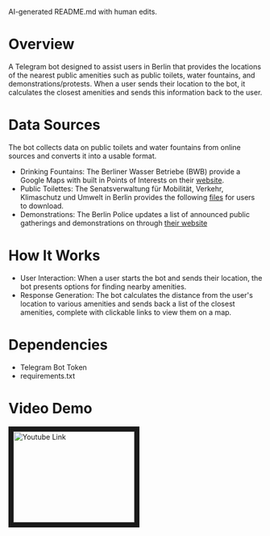 AI-generated README.md with human edits.


# Overview
A Telegram bot designed to assist users in Berlin that provides the locations of the nearest public amenities such as public toilets, water fountains, and demonstrations/protests. When a user sends their location to the bot, it calculates the closest amenities and sends this information back to the user.

# Data Sources
The bot collects data on public toilets and water fountains from online sources and converts it into a usable format.
  - Drinking Fountains: The Berliner Wasser Betriebe (BWB) provide a Google Maps with built in Points of Interests on their [website](https://www.bwb.de/de/trinkbrunnen.php).
  - Public Toilettes: The Senatsverwaltung für Mobilität, Verkehr, Klimaschutz und Umwelt in Berlin provides the following 
[files](https://www.berlin.de/sen/uvk/mobilitaet-und-verkehr/infrastruktur/oeffentliche-toiletten/download/) for users to download.
  - Demonstrations: The Berlin Police updates a list of announced public gatherings and demonstrations on through [their website](https://www.berlin.de/polizei/service/versammlungsbehoerde/versammlungen-aufzuege/) 

# How It Works
- User Interaction: When a user starts the bot and sends their location, the bot presents options for finding nearby amenities.
- Response Generation: The bot calculates the distance from the user's location to various amenities and sends back a list of the closest amenities, complete with clickable links to view them on a map.

# Dependencies
- Telegram Bot Token
- requirements.txt


# Video Demo
<a href="http://www.youtube.com/watch?feature=player_embedded&v=w-p7PnOGD_o" target="_blank"><img src="http://img.youtube.com/vi/w-p7PnOGD_o/0.jpg" 
alt="Youtube Link" width="240" height="180" border="10" /></a>
